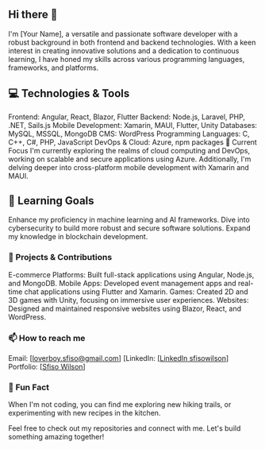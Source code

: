 ## Hi there 👋

<!--
**sfisowilson/sfisowilson** is a ✨ _special_ ✨ repository because its `README.md` (this file) appears on your GitHub profile.

Here are some ideas to get you started:

- 🔭 I’m currently working on ...
- 🌱 I’m currently learning ...
- 👯 I’m looking to collaborate on ...
- 🤔 I’m looking for help with ...
- 💬 Ask me about ...
- 📫 How to reach me: ...
- 😄 Pronouns: ...
- ⚡ Fun fact: ...
-->

I'm [Your Name], a versatile and passionate software developer with a robust background in both frontend and backend technologies. With a keen interest in creating innovative solutions and a dedication to continuous learning, I have honed my skills across various programming languages, frameworks, and platforms.

## 💻 Technologies & Tools
Frontend: Angular, React, Blazor, Flutter
Backend: Node.js, Laravel, PHP, .NET, Sails.js
Mobile Development: Xamarin, MAUI, Flutter, Unity
Databases: MySQL, MSSQL, MongoDB
CMS: WordPress
Programming Languages: C, C++, C#, PHP, JavaScript
DevOps & Cloud: Azure, npm packages
🔭 Current Focus
I'm currently exploring the realms of cloud computing and DevOps, working on scalable and secure applications using Azure. Additionally, I'm delving deeper into cross-platform mobile development with Xamarin and MAUI.

## 🌱 Learning Goals
Enhance my proficiency in machine learning and AI frameworks.
Dive into cybersecurity to build more robust and secure software solutions.
Expand my knowledge in blockchain development.
### 🚀 Projects & Contributions
E-commerce Platforms: Built full-stack applications using Angular, Node.js, and MongoDB.
Mobile Apps: Developed event management apps and real-time chat applications using Flutter and Xamarin.
Games: Created 2D and 3D games with Unity, focusing on immersive user experiences.
Websites: Designed and maintained responsive websites using Blazor, React, and WordPress.
### 📫 How to reach me
Email: [loverboy.sfiso@gmail.com]
[LinkedIn: [[LinkedIn sfisowilson](https://www.linkedin.com/in/sfisowilson/)]
Portfolio: [[Sfiso Wilson](https://sfiso-wilson.webwish.co.za/home)]
### 🌟 Fun Fact
When I'm not coding, you can find me exploring new hiking trails, or experimenting with new recipes in the kitchen.

Feel free to check out my repositories and connect with me. Let's build something amazing together!
